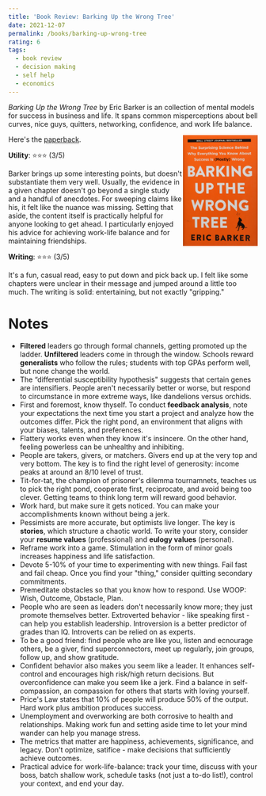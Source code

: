 ```yaml
---
title: 'Book Review: Barking Up the Wrong Tree'
date: 2021-12-07
permalink: /books/barking-up-wrong-tree
rating: 6
tags:
  - book review
  - decision making
  - self help
  - economics
---
```


*Barking Up the Wrong Tree* by Eric Barker is an collection of mental models for success in business and life. It spans common misperceptions about bell curves, nice guys, quitters, networking, confidence, and work life balance.

<img align="right" width="30%" src="/images/books/barking.jpeg">

Here's the [paperback](https://www.amazon.com/Barking-Wrong-Tree-Surprising-Everything/dp/0062416049).

**Utility**: ⭐⭐⭐ (3/5)

Barker brings up some interesting points, but doesn't substantiate them very well. Usually, the evidence in a given chapter doesn't go beyond a single study and a handful of anecdotes. For sweeping claims like his, it felt like the nuance was missing. Setting that aside, the content itself is practically helpful for anyone looking to get ahead. I particularly enjoyed his advice for achieving work-life balance and for maintaining friendships.

**Writing**: ⭐⭐⭐ (3/5)

It's a fun, casual read, easy to put down and pick back up. I felt like some chapters were unclear in their message and jumped around a little too much. The writing is solid: entertaining, but not exactly "gripping."

Notes
===

- **Filtered** leaders go through formal channels, getting promoted up the ladder. **Unfiltered** leaders come in through the window. Schools reward **generalists** who follow the rules; students with top GPAs perform well, but none change the world.
- The “differential susceptibility hypothesis" suggests that certain genes are intensifiers. People aren't necessarily better or worse, but respond to circumstance in more extreme ways, like dandelions versus orchids.
- First and foremost, know thyself. To conduct **feedback analysis**, note your expectations the next time you start a project and analyze how the outcomes differ. Pick the right pond, an environment that aligns with your biases, talents, and preferences.
- Flattery works even when they know it's insincere. On the other hand, feeling powerless can be unhealthy and inhibiting.
- People are takers, givers, or matchers. Givers end up at the very top and very bottom. The key is to find the right level of generosity: income peaks at around an 8/10 level of trust.
- Tit-for-tat, the champion of prisoner's dilemma tournamnets, teaches us to pick the right pond, cooperate first, reciprocate, and avoid being too clever. Getting teams to think long term will reward good behavior.
- Work hard, but make sure it gets noticed. You can make your accomplishments known without being a jerk.
- Pessimists are more accurate, but optimists live longer. The key is **stories**, which structure a chaotic world. To write your story, consider your **resume values** (professional) and **eulogy values** (personal).
- Reframe work into a game. Stimulation in the form of minor goals increases happiness and life satisfaction.
- Devote 5-10% of your time to experimenting with new things. Fail fast and fail cheap. Once you find your "thing," consider quitting secondary commitments. 
- Premeditate obstacles so that you know how to respond. Use WOOP: Wish, Outcome, Obstacle, Plan.
- People who are seen as leaders don't necessarily know more; they just promote themselves better. Extroverted behavior - like speaking first - can help you establish leadership. Introversion is a better predictor of grades than IQ. Introverts can be relied on as experts.
- To be a good friend: find people who are like you, listen and ecnourage others, be a giver, find superconnectors, meet up regularly, join groups, follow up, and show gratitude.
- Confident behavior also makes you seem like a leader. It enhances self-control and encourages high risk/high return decisions. But overconfidence can make you seem like a jerk. Find a balance in self-compassion, an compassion for others that starts with loving yourself.
- Price's Law states that 10% of people will produce 50% of the output. Hard work plus ambition produces success.
- Unemployment and overworking are both corrosive to health and relationships. Making work fun and setting aside time to let your mind wander can help you manage stress.
- The metrics that matter are happiness, achievements, significance, and legacy. Don't optimize, satifice - make decisions that sufficiently achieve outcomes.
- Practical advice for work-life-balance: track your time, discuss with your boss, batch shallow work, schedule tasks (not just a to-do list!), control your context, and end your day.